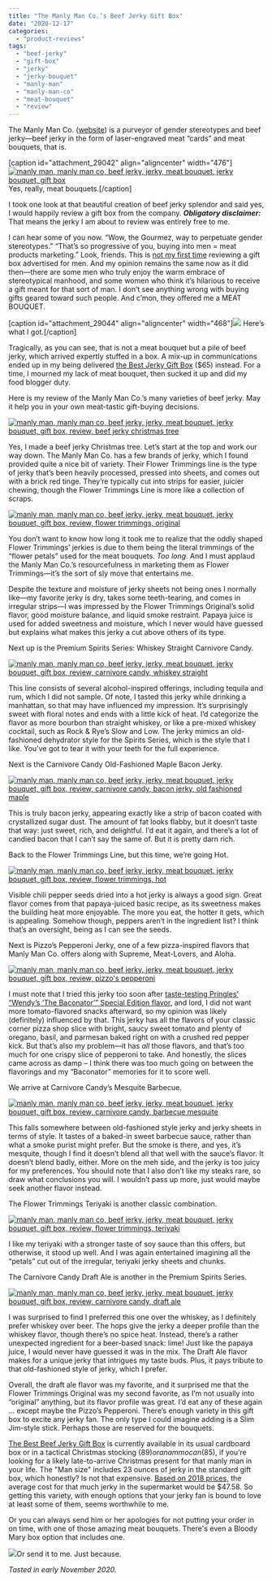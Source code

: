 ```yaml
---
title: "The Manly Man Co.’s Beef Jerky Gift Box"
date: "2020-12-17"
categories:
  - "product-reviews"
tags:
  - "beef-jerky"
  - "gift-box"
  - "jerky"
  - "jerky-bouquet"
  - "manly-man"
  - "manly-man-co"
  - "meat-bouquet"
  - "review"
---
```


The Manly Man Co. ([website](https://manlymanco.com/)) is a purveyor of gender stereotypes and beef jerky—beef jerky in the form of laser-engraved meat “cards” and meat bouquets, that is.

\[caption id="attachment\_29042" align="aligncenter" width="476"\][![manly man, manly man co, beef jerky, jerky, meat bouquet, jerky bouquet, gift box](https://thegourmez-wpmedia.s3.amazonaws.com/2020/12/beef-jerky-flower-bouquet-beer-mug-14435228254291_2000x-2-476x500.jpg)](https://thegourmez-wpmedia.s3.amazonaws.com/2020/12/beef-jerky-flower-bouquet-beer-mug-14435228254291_2000x-2.jpg) Yes, really, meat bouquets.\[/caption\]

I took one look at that beautiful creation of beef jerky splendor and said yes, I would happily review a gift box from the company. **_Obligatory disclaimer:_** That means the jerky I am about to review was entirely free to me.

I can hear some of you now. “Wow, the Gourmez, way to perpetuate gender stereotypes.” “That’s so progressive of you, buying into men = meat products marketing.” Look, friends. This is [not my first time](https://thegourmez.com/2019/12/09/brobasket-gift-basket-whiskey/) reviewing a gift box advertised for men. And my opinion remains the same now as it did then—there are some men who truly enjoy the warm embrace of stereotypical manhood, and some women who think it’s hilarious to receive a gift meant for that sort of man. I don’t see anything wrong with buying gifts geared toward such people. And c’mon, they offered me a MEAT BOUQUET.

\[caption id="attachment\_29044" align="aligncenter" width="468"\][![](https://thegourmez-wpmedia.s3.amazonaws.com/2020/12/PXL_20201104_194736425-468x500.jpg)](https://thegourmez-wpmedia.s3.amazonaws.com/2020/12/PXL_20201104_194736425.jpg) Here’s what I got.\[/caption\]

Tragically, as you can see, that is not a meat bouquet but a pile of beef jerky, which arrived expertly stuffed in a box. A mix-up in communications ended up in my being delivered [the Best Jerky Gift Box](https://manlymanco.com/products/best-jerky-gift-basket) ($65) instead. For a time, I mourned my lack of meat bouquet, then sucked it up and did my food blogger duty.

Here is my review of the Manly Man Co.’s many varieties of beef jerky. May it help you in your own meat-tastic gift-buying decisions.

[![manly man, manly man co, beef jerky, jerky, meat bouquet, jerky bouquet, gift box, review, beef jerky christmas tree](https://thegourmez-wpmedia.s3.amazonaws.com/2020/12/Best-Jerky-Tree-500x431.jpg)](https://thegourmez-wpmedia.s3.amazonaws.com/2020/12/Best-Jerky-Tree.jpg)

Yes, I made a beef jerky Christmas tree. Let’s start at the top and work our way down. The Manly Man Co. has a few brands of jerky, which I found provided quite a nice bit of variety. Their Flower Trimmings line is the type of jerky that’s been heavily processed, pressed into sheets, and comes out with a brick red tinge. They’re typically cut into strips for easier, juicier chewing, though the Flower Trimmings Line is more like a collection of scraps.

[![manly man, manly man co, beef jerky, jerky, meat bouquet, jerky bouquet, gift box, review, flower trimmings, original](https://thegourmez-wpmedia.s3.amazonaws.com/2020/12/ManlyMan-2-381x500.jpg)](https://thegourmez-wpmedia.s3.amazonaws.com/2020/12/ManlyMan-2.jpg)

You don’t want to know how long it took me to realize that the oddly shaped Flower Trimmings’ jerkies is due to them being the literal trimmings of the “flower petals” used for the meat bouquets. _Too long_. And I must applaud the Manly Man Co.’s resourcefulness in marketing them as Flower Trimmings—it’s the sort of sly move that entertains me.

Despite the texture and moisture of jerky sheets not being ones I normally like—my favorite jerky is dry, takes some teeth-tearing, and comes in irregular strips—I was impressed by the Flower Trimmings Original’s solid flavor, good moisture balance, and liquid smoke restraint. Papaya juice is used for added sweetness and moisture, which I never would have guessed but explains what makes this jerky a cut above others of its type.

Next up is the Premium Spirits Series: Whiskey Straight Carnivore Candy.

[![manly man, manly man co, beef jerky, jerky, meat bouquet, jerky bouquet, gift box, review, carnivore candy, whiskey straight](https://thegourmez-wpmedia.s3.amazonaws.com/2020/12/ManlyMan-3-375x500.jpg)](https://thegourmez-wpmedia.s3.amazonaws.com/2020/12/ManlyMan-3.jpg)

This line consists of several alcohol-inspired offerings, including tequila and rum, which I did not sample. Of note, I tasted this jerky while drinking a manhattan, so that may have influenced my impression. It’s surprisingly sweet with floral notes and ends with a little kick of heat. I’d categorize the flavor as more bourbon than straight whiskey, or like a pre-mixed whiskey cocktail, such as Rock & Rye’s Slow and Low. The jerky mimics an old-fashioned dehydrator style for the Spirits Series, which is the style that I like. You’ve got to tear it with your teeth for the full experience.

Next is the Carnivore Candy Old-Fashioned Maple Bacon Jerky.

[![manly man, manly man co, beef jerky, jerky, meat bouquet, jerky bouquet, gift box, review, carnivore candy, bacon jerky, old fashioned maple](https://thegourmez-wpmedia.s3.amazonaws.com/2020/12/ManlyMan-4-325x500.jpg)](https://thegourmez-wpmedia.s3.amazonaws.com/2020/12/ManlyMan-4.jpg)

This is truly bacon jerky, appearing exactly like a strip of bacon coated with crystallized sugar dust. The amount of fat looks flabby, but it doesn’t taste that way: just sweet, rich, and delightful. I’d eat it again, and there’s a lot of candied bacon that I can’t say the same of. But it is pretty darn rich.

Back to the Flower Trimmings Line, but this time, we’re going Hot.

[![manly man, manly man co, beef jerky, jerky, meat bouquet, jerky bouquet, gift box, review, flower trimmings, hot](https://thegourmez-wpmedia.s3.amazonaws.com/2020/12/ManlyMan-5-387x500.jpg)](https://thegourmez-wpmedia.s3.amazonaws.com/2020/12/ManlyMan-5.jpg)

Visible chili pepper seeds dried into a hot jerky is always a good sign. Great flavor comes from that papaya-juiced basic recipe, as its sweetness makes the building heat more enjoyable. The more you eat, the hotter it gets, which is appealing. Somehow though, peppers aren’t in the ingredient list? I think that’s an oversight, being as I can see the seeds.

Next is Pizzo’s Pepperoni Jerky, one of a few pizza-inspired flavors that Manly Man Co. offers along with Supreme, Meat-Lovers, and Aloha.

[![manly man, manly man co, beef jerky, jerky, meat bouquet, jerky bouquet, gift box, review, pizzo's pepperoni](https://thegourmez-wpmedia.s3.amazonaws.com/2020/12/ManlyMan-6-314x500.jpg)](https://thegourmez-wpmedia.s3.amazonaws.com/2020/12/ManlyMan-6.jpg)

I must note that I tried this jerky too soon after [taste-testing Pringles’ “Wendy’s ‘The Baconator’” Special Edition flavor,](https://www.instagram.com/tv/CHO2SviHmur/) and lord, I did not want more tomato-flavored snacks afterward, so my opinion was likely (definitely) influenced by that. This jerky has all the flavors of your classic corner pizza shop slice with bright, saucy sweet tomato and plenty of oregano, basil, and parmesan baked right on with a crushed red pepper kick. But that’s also my problem—it has _all_ those flavors, and that’s too much for one crispy slice of pepperoni to take. And honestly, the slices came across as damp – I think there was too much going on between the flavorings and my “Baconator” memories for it to score well.

We arrive at Carnivore Candy’s Mesquite Barbecue.

[![manly man, manly man co, beef jerky, jerky, meat bouquet, jerky bouquet, gift box, review, carnivore candy, barbecue mesquite](https://thegourmez-wpmedia.s3.amazonaws.com/2020/12/ManlyMan-7-340x500.jpg)](https://thegourmez-wpmedia.s3.amazonaws.com/2020/12/ManlyMan-7.jpg)

This falls somewhere between old-fashioned style jerky and jerky sheets in terms of style. It tastes of a baked-in sweet barbecue sauce, rather than what a smoke purist might prefer. But the smoke is there, and yes, it’s mesquite, though I find it doesn’t blend all that well with the sauce’s flavor. It doesn’t blend badly, either. More on the meh side, and the jerky is too juicy for my preferences. You should note that I also don’t like my steaks rare, so draw what conclusions you will. I wouldn’t pass up more, just would maybe seek another flavor instead.

The Flower Trimmings Teriyaki is another classic combination.

[![manly man, manly man co, beef jerky, jerky, meat bouquet, jerky bouquet, gift box, review, flower trimmings, teriyaki](https://thegourmez-wpmedia.s3.amazonaws.com/2020/12/ManlyMan-8-428x500.jpg)](https://thegourmez-wpmedia.s3.amazonaws.com/2020/12/ManlyMan-8.jpg)

I like my teriyaki with a stronger taste of soy sauce than this offers, but otherwise, it stood up well. And I was again entertained imagining all the “petals” cut out of the irregular, teriyaki jerky sheets and chunks.

The Carnivore Candy Draft Ale is another in the Premium Spirits Series.

[![manly man, manly man co, beef jerky, jerky, meat bouquet, jerky bouquet, gift box, review, carnivore candy, draft ale](https://thegourmez-wpmedia.s3.amazonaws.com/2020/12/ManlyMan-9-375x500.jpg)](https://thegourmez-wpmedia.s3.amazonaws.com/2020/12/ManlyMan-9.jpg)

I was surprised to find I preferred this one over the whiskey, as I definitely prefer whiskey over beer. The hops give the jerky a deeper profile than the whiskey flavor, though there’s no spice heat. Instead, there’s a rather unexpected ingredient for a beer-based snack: lime! Just like the papaya juice, I would never have guessed it was in the mix. The Draft Ale flavor makes for a unique jerky that intrigues my taste buds. Plus, it pays tribute to that old-fashioned style of jerky, which I prefer.

Overall, the draft ale flavor was my favorite, and it surprised me that the Flower Trimmings Original was my second favorite, as I’m not usually into “original” anything, but its flavor profile was great. I’d eat any of these again ... except maybe the Pizzo’s Pepperoni. There’s enough variety in this gift box to excite any jerky fan. The only type I could imagine adding is a Slim Jim-style stick. Perhaps those are reserved for the bouquets.

[The Best Beef Jerky Gift Box](https://manlymanco.com/collections/gift-sets-for-men) is currently available in its usual cardboard box or in a tactical Christmas stocking ($89) or an ammo can ($85), if you’re looking for a likely late-to-arrive Christmas present for that manly man in your life. The "Man size" includes 23 ounces of jerky in the standard gift box, which honestly? Is not that expensive. [Based on 2018 prices,](https://beefjerkyhub.com/average-price-beef-jerky) the average cost for that much jerky in the supermarket would be $47.58. So getting this variety, with enough options that your jerky fan is bound to love at least some of them, seems worthwhile to me.

Or you can always send him or her apologies for not putting your order in on time, with one of those amazing meat bouquets. There's even a Bloody Mary box option that includes one.

[![](https://thegourmez-wpmedia.s3.amazonaws.com/2020/12/roses-jerky-2-498x500.jpg)](https://thegourmez-wpmedia.s3.amazonaws.com/2020/12/roses-jerky-2.jpg)Or send it to me. Just because.

_Tasted in early November 2020._
